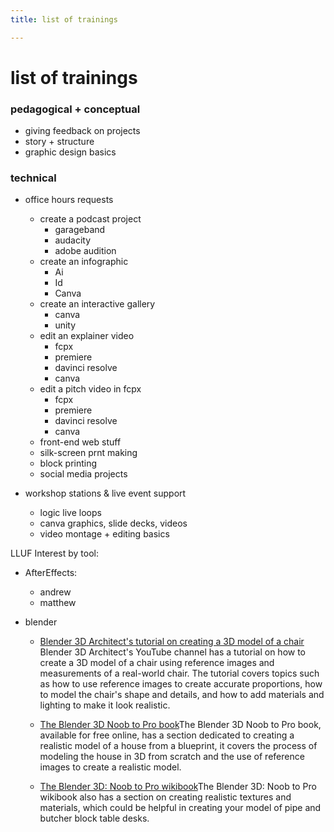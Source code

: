 ```yaml
---
title: list of trainings

---
```


# list of trainings

### pedagogical + conceptual
* giving feedback on projects
* story + structure
* graphic design basics

### technical 
* office hours requests
    * create a podcast project
        * garageband
        * audacity
        * adobe audition
    * create an infographic
        * Ai
        * Id
        * Canva
    * create an interactive gallery
        * canva
        * unity
    * edit an explainer video
        * fcpx
        * premiere
        * davinci resolve
        * canva
    * edit a pitch video in fcpx
        * fcpx
        * premiere
        * davinci resolve
        * canva
    * front-end web stuff
    * silk-screen prnt making
    * block printing
    * social media projects

* workshop stations & live event support
    * logic live loops
    * canva graphics, slide decks, videos
    * video montage + editing basics



LLUF Interest by tool:
* AfterEffects:
    * andrew
    * matthew



* blender
    * [Blender 3D Architect's tutorial on creating a 3D model of a chair](https://www.youtube.com/watch?v=8D8W9XvNjT4) Blender 3D Architect's YouTube channel has a tutorial on how to create a 3D model of a chair using reference images and measurements of a real-world chair. The tutorial covers topics such as how to use reference images to create accurate proportions, how to model the chair's shape and details, and how to add materials and lighting to make it look realistic.




    * [The Blender 3D Noob to Pro book](http://en.wikibooks.org/wiki/Blender_3D:_Noob_to_Pro)The Blender 3D Noob to Pro book, available for free online, has a section dedicated to creating a realistic model of a house from a blueprint, it covers the process of modeling the house in 3D from scratch and the use of reference images to create a realistic model.


    * [The Blender 3D: Noob to Pro wikibook](http://en.wikibooks.org/wiki/Blender_3D:_Noob_to_Pro)The Blender 3D: Noob to Pro wikibook also has a section on creating realistic textures and materials, which could be helpful in creating your model of pipe and butcher block table desks.

